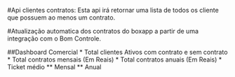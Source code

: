 #Api clientes contratos: Esta api irá retornar uma lista de todos os cliente que possuem ao menos um contrato.

#Atualização automatica dos contratos do boxapp a partir de uma integração com o Bom Controle.

##Dashboard Comercial
    * Total clientes Ativos com contrato e sem contrato
    * Total contratos mensais (Em Reais)
    * Total contratos anuais (Em Reais)
    * Ticket médio
        ** Mensal
        ** Anual